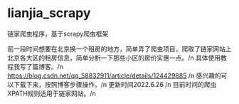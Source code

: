 # lianjia_scrapy
链家爬虫程序，基于scrapy爬虫框架


前一段时间想要在北京换一个租房的地方，简单弄了爬虫项目，爬取了链家网站上北京各大区的租房信息，简单分析一下那些小区的房价实惠一点。/n
具体使用教程我写了篇博客。/n
https://blog.csdn.net/qq_58832911/article/details/124429885   /n
感兴趣的可以下载下来，按照博客步骤操作。/n
更新时间2022.6.26 /n
目前时间的爬虫XPATH规则适用于链家网站。/n
